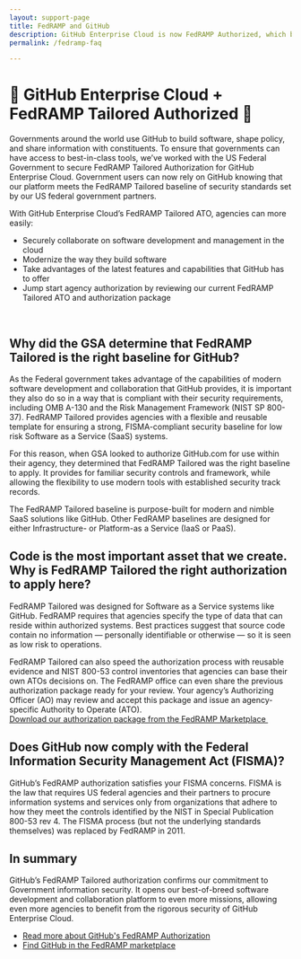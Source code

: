 ```yaml
---
layout: support-page
title: FedRAMP and GitHub
description: GitHub Enterprise Cloud is now FedRAMP Authorized, which brings software collaboration to governments everywhere
permalink: /fedramp-faq

---
```



# 🎉&nbsp;GitHub Enterprise Cloud + FedRAMP Tailored Authorized 🎉

Governments around the world use GitHub to build software, shape policy, and share information with constituents. To ensure that governments can have access to best-in-class tools, we’ve worked with the US Federal Government to secure FedRAMP Tailored Authorization for GitHub Enterprise Cloud. 
Government users can now rely on GitHub knowing that our platform meets the FedRAMP Tailored baseline of security standards set by our US federal government partners.

With GitHub Enterprise Cloud’s FedRAMP Tailored ATO, agencies can more easily:

- Securely collaborate on software development and management in the cloud
- Modernize the way they build software
- Take advantages of the latest features and capabilities that GitHub has to offer
- Jump start agency authorization by reviewing our current FedRAMP Tailored ATO and authorization package  

&nbsp;<br/>
## Why did the GSA determine that FedRAMP Tailored is the right baseline for GitHub?

As the Federal government takes advantage of the capabilities of modern software development and collaboration that GitHub provides, it is important they also do so in a way that is compliant with their security requirements, including OMB A-130 and the Risk Management Framework (NIST SP 800-37). FedRAMP Tailored provides agencies with a flexible and reusable template for ensuring a strong, FISMA-compliant security baseline for low risk Software as a Service (SaaS) systems.

For this reason, when GSA looked to authorize GitHub.com for use within their agency, they determined that FedRAMP Tailored was the right baseline to apply. It provides for familiar security controls and framework, while allowing the flexibility to use modern tools with established security track records.

The FedRAMP Tailored baseline is purpose-built for modern and nimble SaaS solutions like GitHub. Other FedRAMP baselines are designed for either Infrastructure- or Platform-as a Service (IaaS or PaaS).

## Code is the most important asset that we create. Why is FedRAMP Tailored the right authorization to apply here?   

FedRAMP Tailored was designed for Software as a Service systems like GitHub. FedRAMP requires that agencies specify the type of data that can reside within authorized systems.  Best practices suggest that source code contain no information — personally identifiable or otherwise — so it is seen as low risk to operations.

FedRAMP Tailored can also speed the authorization process with reusable evidence and NIST 800-53 control inventories that agencies can base their own ATOs decisions on. The FedRAMP office can even share the previous authorization package ready for your review.  Your agency’s Authorizing Officer (AO) may review and accept this package and issue an agency-specific Authority to Operate (ATO).  
[Download our authorization package from the  FedRAMP Marketplace ](https://marketplace.fedramp.gov/#/product/github-enterprise-cloud?sort=productName&productNameSearch=GitHub) 

## Does GitHub now comply with the Federal Information Security Management Act (FISMA)?
GitHub’s FedRAMP authorization satisfies your FISMA concerns. FISMA is the law that requires US federal agencies and their partners to procure information systems and services only from organizations that adhere to how they meet the controls identified by the NIST in Special Publication 800-53 rev 4. The FISMA process (but not the underlying standards themselves) was replaced by FedRAMP in 2011.

## In summary
GitHub’s FedRAMP Tailored authorization confirms our commitment to Government information security. It opens our best-of-breed software development and collaboration platform to even more missions, allowing even more agencies to benefit from the rigorous security of GitHub Enterprise Cloud.

- [Read more about GitHub's FedRAMP Authorization](https://blog.github.com/2018-10-24-github-is-fedramp-authorized/)
- [Find GitHub in the FedRAMP marketplace](https://marketplace.fedramp.gov/#/product/github-enterprise-cloud)
